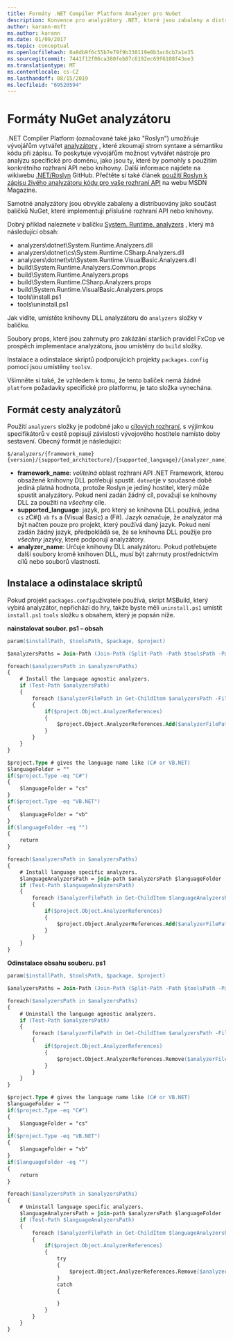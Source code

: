```yaml
---
title: Formáty .NET Compiler Platform Analyzer pro NuGet
description: Konvence pro analyzátory .NET, které jsou zabaleny a distribuovány pomocí balíčků NuGet, které implementují rozhraní API nebo knihovny.
author: karann-msft
ms.author: karann
ms.date: 01/09/2017
ms.topic: conceptual
ms.openlocfilehash: 0a8db9f6c55b7e79f9b338119e0b3ac6cb7a1e35
ms.sourcegitcommit: 7441f12f06ca380feb87c6192ec69f6108f43ee3
ms.translationtype: MT
ms.contentlocale: cs-CZ
ms.lasthandoff: 08/15/2019
ms.locfileid: "69520594"
---
```

# <a name="analyzer-nuget-formats"></a>Formáty NuGet analyzátoru

.NET Compiler Platform (označované také jako "Roslyn") umožňuje vývojářům vytvářet [analyzátory](https://github.com/dotnet/roslyn/wiki/How-To-Write-a-C%23-Analyzer-and-Code-Fix) , které zkoumají strom syntaxe a sémantiku kódu při zápisu. To poskytuje vývojářům možnost vytvářet nástroje pro analýzu specifické pro doménu, jako jsou ty, které by pomohly s použitím konkrétního rozhraní API nebo knihovny. Další informace najdete na wikiwebu [.NET/Roslyn](https://github.com/dotnet/roslyn/wiki) GitHub. Přečtěte si také článek [použití Roslyn k zápisu živého analyzátoru kódu pro vaše rozhraní API](https://msdn.microsoft.com/magazine/dn879356.aspx) na webu MSDN Magazine.

Samotné analyzátory jsou obvykle zabaleny a distribuovány jako součást balíčků NuGet, které implementují příslušné rozhraní API nebo knihovny.

Dobrý příklad naleznete v balíčku [System. Runtime. analyzers](https://www.nuget.org/packages/System.Runtime.Analyzers) , který má následující obsah:

- analyzers\dotnet\System.Runtime.Analyzers.dll
- analyzers\dotnet\cs\System.Runtime.CSharp.Analyzers.dll
- analyzers\dotnet\vb\System.Runtime.VisualBasic.Analyzers.dll
- build\System.Runtime.Analyzers.Common.props
- build\System.Runtime.Analyzers.props
- build\System.Runtime.CSharp.Analyzers.props
- build\System.Runtime.VisualBasic.Analyzers.props
- tools\install.ps1
- tools\uninstall.ps1

Jak vidíte, umístěte knihovny DLL analyzátoru do `analyzers` složky v balíčku.

Soubory props, které jsou zahrnuty pro zakázání starších pravidel FxCop ve prospěch implementace analyzátoru, jsou umístěny do `build` složky.

Instalace a odinstalace skriptů podporujících projekty `packages.config` pomocí jsou umístěny `tools`v.

Všimněte si také, že vzhledem k tomu, že tento balíček nemá žádné `platform` požadavky specifické pro platformu, je tato složka vynechána.


## <a name="analyzers-path-format"></a>Formát cesty analyzátorů

Použití `analyzers` složky je podobné jako u [cílových rozhraní](../create-packages/supporting-multiple-target-frameworks.md), s výjimkou specifikátorů v cestě popisují závislosti vývojového hostitele namísto doby sestavení. Obecný formát je následující:

    $/analyzers/{framework_name}{version}/{supported_architecture}/{supported_language}/{analyzer_name}.dll

- **framework_name**: *volitelná* oblast rozhraní API .NET Framework, kterou obsažené knihovny DLL potřebují spustit. `dotnet`je v současné době jediná platná hodnota, protože Roslyn je jediný hostitel, který může spustit analyzátory. Pokud není zadán žádný cíl, považují se knihovny DLL za použití na *všechny* cíle.
- **supported_language**: jazyk, pro který se knihovna DLL používá, jedna `cs` zC#() `vb` `fs` a (Visual Basic) a (F#). Jazyk označuje, že analyzátor má být načten pouze pro projekt, který používá daný jazyk. Pokud není zadán žádný jazyk, předpokládá se, že se knihovna DLL použije pro *všechny* jazyky, které podporují analyzátory.
- **analyzer_name**: Určuje knihovny DLL analyzátoru. Pokud potřebujete další soubory kromě knihoven DLL, musí být zahrnuty prostřednictvím cílů nebo souborů vlastností.


## <a name="install-and-uninstall-scripts"></a>Instalace a odinstalace skriptů

Pokud projekt `packages.config`uživatele používá, skript MSBuild, který vybírá analyzátor, nepřichází do hry, takže byste měli `uninstall.ps1` umístit `install.ps1` `tools` složku s obsahem, který je popsán níže.

**nainstalovat soubor. ps1 – obsah**

```ps
param($installPath, $toolsPath, $package, $project)

$analyzersPaths = Join-Path (Join-Path (Split-Path -Path $toolsPath -Parent) "analyzers" ) * -Resolve

foreach($analyzersPath in $analyzersPaths)
{
    # Install the language agnostic analyzers.
    if (Test-Path $analyzersPath)
    {
        foreach ($analyzerFilePath in Get-ChildItem $analyzersPath -Filter *.dll)
        {
            if($project.Object.AnalyzerReferences)
            {
                $project.Object.AnalyzerReferences.Add($analyzerFilePath.FullName)
            }
        }
    }
}

$project.Type # gives the language name like (C# or VB.NET)
$languageFolder = ""
if($project.Type -eq "C#")
{
    $languageFolder = "cs"
}
if($project.Type -eq "VB.NET")
{
    $languageFolder = "vb"
}
if($languageFolder -eq "")
{
    return
}

foreach($analyzersPath in $analyzersPaths)
{
    # Install language specific analyzers.
    $languageAnalyzersPath = join-path $analyzersPath $languageFolder
    if (Test-Path $languageAnalyzersPath)
    {
        foreach ($analyzerFilePath in Get-ChildItem $languageAnalyzersPath -Filter *.dll)
        {
            if($project.Object.AnalyzerReferences)
            {
                $project.Object.AnalyzerReferences.Add($analyzerFilePath.FullName)
            }
        }
    }
}
```


**Odinstalace obsahu souboru. ps1**

```ps
param($installPath, $toolsPath, $package, $project)

$analyzersPaths = Join-Path (Join-Path (Split-Path -Path $toolsPath -Parent) "analyzers" ) * -Resolve

foreach($analyzersPath in $analyzersPaths)
{
    # Uninstall the language agnostic analyzers.
    if (Test-Path $analyzersPath)
    {
        foreach ($analyzerFilePath in Get-ChildItem $analyzersPath -Filter *.dll)
        {
            if($project.Object.AnalyzerReferences)
            {
                $project.Object.AnalyzerReferences.Remove($analyzerFilePath.FullName)
            }
        }
    }
}

$project.Type # gives the language name like (C# or VB.NET)
$languageFolder = ""
if($project.Type -eq "C#")
{
    $languageFolder = "cs"
}
if($project.Type -eq "VB.NET")
{
    $languageFolder = "vb"
}
if($languageFolder -eq "")
{
    return
}

foreach($analyzersPath in $analyzersPaths)
{
    # Uninstall language specific analyzers.
    $languageAnalyzersPath = join-path $analyzersPath $languageFolder
    if (Test-Path $languageAnalyzersPath)
    {
        foreach ($analyzerFilePath in Get-ChildItem $languageAnalyzersPath -Filter *.dll)
        {
            if($project.Object.AnalyzerReferences)
            {
                try
                {
                    $project.Object.AnalyzerReferences.Remove($analyzerFilePath.FullName)
                }
                catch
                {

                }
            }
        }
    }
}
```
